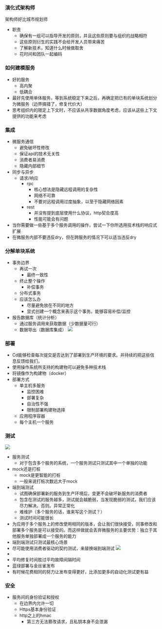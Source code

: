### 演化式架构师
架构师好比城市规划师
- 职责
  - 确保有一组可以指导开发的原则，并且这些原则要与组织的战略相符
  - 这些原则衍生的实践不会给开发人员带来痛苦
  - 了解新技术，知道什么时候做取舍
  - 花时间和团队一起编码
### 如何建模服务
- 好的服务
  - 高内聚
  - 低耦合
- 最好先使用单体服务，等到系统稳定下来之后，再确定把已有的单块系统划分为微服务（边界搞错了，修复代价大）
- 思考组织内的限定上下文时，不应该从共享数据角度考虑，应该从这些上下文提供的功能来考虑
### 集成
- 微服务通信
  - 避免破坏性修改 
  - 保证api的技术无关性
  - 消费者易消费
  - 隐藏内部细节
- 同步与异步
  - 请求/响应
    - rpc
      - 核心想法是隐藏远程调用的复杂性
      - 网络不可靠
      - 不要对远程调用过度抽象，以至于隐藏网络因素
    - rest
      - 并没有提到底层使用什么协议，http契合度高
      - 性能可能会有问题
- 当你需要做一些基于多个服务调用的操作，尝试一下你所选用技术栈的响应式扩展
- 在微服务内部不要违反dry，但在跨服务的情况下可以适当违反dry
### 分解单块系统
- 事务边界
  - 再试一次
    - 最终一致性
  - 终止整个操作
    - 补偿事务
  - 分布式事务
  - 应该怎么办
    - 尽量避免放在不同的地方
    - 显式创建一个概念来表示这个事务。能够容易补偿/监控
- 报告数据库（统计分析）
  - 通过服务调用来获取数据（少数据量可行）
  - 数据导出（数据库集成）
  ![](https://i.loli.net/2020/07/13/2mCkITHAPtvE3Fi.png)
### 部署
- Cd能够检查每次提交是否达到了部署到生产环境的要求。并持续的把这些信息反馈给我们，
- 使用操作系统所支持的构建物可以避免多种技术栈
- 将镜像作为构建物（docker）
- 部署方式
  - 单主机多服务
    - 监控困难
    - 部署复杂
    - 自治性不强
    - 限制部署构建物选择 
  - 应用程序容器
  - 每个主机一个服务
 ### 测试
![](https://i.loli.net/2020/07/14/P9r3CANHVmu7hQy.png)
- 服务测试
  - 对于包含多个服务的系统，一个服务测试只测试其中一个单独的功能
- mock还是打桩
  - mock是更智能的打桩
  - 一般来说打桩次数远大于mock
- 端到端测试
  - 试图确保部署新的服务到生产环境后，变更不会破坏新服务的消费者
  - 包含在测试的服务越多，测试就会越脆弱，当发现脆弱的测试，我们应该尽力解决。否则。异常正常化
  - 难维护（多个服务的话，谁来写这个测试？）
  - 测试时间可能很长
- 为应用于多个服务上的修改使用相同的版本，会让我们很快接受，同事修改和部署多个服务是可以接受的。而这样做就会丢弃微服务的主要优势：独立于其他服务单独部署成一个服务的能力
- 端到端测试只测试最核心场景
- 尽可能使用消费者驱动的契约测试，来替换端到端测试
![](https://i.loli.net/2020/07/14/j2TkUzGvNMs5Z9S.png)
- 
- 平均修复时间胜过平均故障间隔时间
 - 蓝绿部署与金丝雀发布
 - 有时候花费相同的努力让发布变得更好，比添加更多的自动化测试更有益
 ### 安全
- 服务间的身份验证和授权
  - 在边界内允许一切
  - Https基本身份验证
  - http之上的hmac
    - 第三方无法篡改请求，且私钥本身不会泄漏